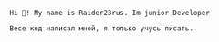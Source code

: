 `
Hi 👋! My name is Raider23rus. Im junior Developer
`
```
Весе код написал мной, я только учусь писать.
```
